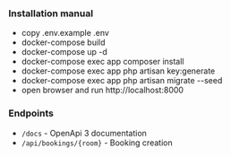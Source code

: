 ### Installation manual

- copy .env.example .env
- docker-compose build
- docker-compose up -d
- docker-compose exec app composer install
- docker-compose exec app php artisan key:generate
- docker-compose exec app php artisan migrate --seed
- open browser and run http://localhost:8000

### Endpoints

- `/docs` - OpenApi 3 documentation
- `/api/bookings/{room}` - Booking creation
